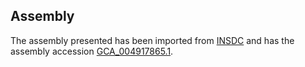 
Assembly
--------

The assembly presented has been imported from 
[INSDC](http://www.insdc.org) and has the assembly accession
[GCA\_004917865.1](http://www.ebi.ac.uk/ena/data/view/GCA_004917865.1).

